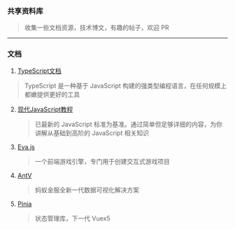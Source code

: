 ### 共享资料库

> 收集一些文档资源，技术博文，有趣的帖子，欢迎 PR

---

### 文档

1.  [TypeScript文档](https://www.typescriptlang.org/)

   > TypeScript 是一种基于 JavaScript 构建的强类型编程语言，在任何规模上都嫩提供更好的工具

2. [现代JavaScript教程](https://zh.javascript.info/)

   > 已最新的 JavaScript 标准为基准。通过简单但足够详细的内容，为你讲解从基础到高阶的 JavaScript 相关知识

3. [Eva.js](https://eva.js.org/)

   > 一个前端游戏引擎，专门用于创建交互式游戏项目

4. [AntV](http://antv-2018.alipay.com/zh-cn/index.html)

   > 蚂蚁金服全新一代数据可视化解决方案

5. [Pinia](https://pinia.vuejs.org/)

   > 状态管理库，下一代 Vuex5

   
